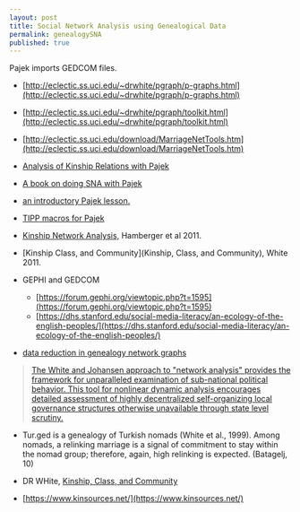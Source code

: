 ```yaml
---
layout: post
title: Social Network Analysis using Genealogical Data
permalink: genealogySNA
published: true
---
```







Pajek imports GEDCOM files.

* [http://eclectic.ss.uci.edu/~drwhite/pgraph/p-graphs.html](http://eclectic.ss.uci.edu/~drwhite/pgraph/p-graphs.html)
* [http://eclectic.ss.uci.edu/~drwhite/pgraph/toolkit.html](http://eclectic.ss.uci.edu/~drwhite/pgraph/toolkit.html)
* [http://eclectic.ss.uci.edu/download/MarriageNetTools.htm](http://eclectic.ss.uci.edu/download/MarriageNetTools.htm)
* [Analysis of Kinship Relations with Pajek](http://vlado.fmf.uni-lj.si/pub/networks/doc/gen/kinshipr2.pdf)
* [A book on doing SNA with Pajek](http://www.amazon.com/Exploratory-Network-Analysis-Structural-Sciences/dp/0521174805)
* [an introductory Pajek lesson.](http://ocw.mit.edu/courses/economics/14-15j-networks-fall-2009/assignments/MIT14_15JF09_pajek.pdf)
* [TIPP macros for Pajek](http://intersci.ss.uci.edu/wiki/index.php/TIPP_Kinship_and_computing)
* [Kinship Network Analysis,](https://hal.archives-ouvertes.fr/halshs-00658667/document) Hamberger et al 2011.
* [Kinship Class, and Community](Kinship, Class, and Community), White 2011.

* GEPHI and GEDCOM
  * [https://forum.gephi.org/viewtopic.php?t=1595](https://forum.gephi.org/viewtopic.php?t=1595)
  * [https://dhs.stanford.edu/social-media-literacy/an-ecology-of-the-english-peoples/](https://dhs.stanford.edu/social-media-literacy/an-ecology-of-the-english-peoples/)
 * [data reduction in genealogy network graphs](https://dhs.stanford.edu/social-media-literacy/visualizing-genealogical-networks/)
  
> [The White and Johansen approach to "network analysis" provides the framework for unparalleled examination of sub-national political behavior. This tool for nonlinear dynamic analysis encourages detailed assessment of highly decentralized self-organizing local governance structures otherwise unavailable through state level scrutiny.](http://eclectic.ss.uci.edu/~drwhite/turks/Networks_and_Ethnography.htm)

  * Tur.ged is a genealogy of Turkish nomads (White et al., 1999). Among nomads, a relinking marriage is a signal of commitment to stay within the nomad group; therefore, again, high relinking is expected. (Batagelj, 10)
  * DR WHite, [Kinship, Class, and Community](file:///home/chronos/u-e8e451034f4f9389fcc1a8747b8eed87e2a27eb1/Downloads/eScholarship%20UC%20item%205qb5z783.pdf)

* [https://www.kinsources.net/](https://www.kinsources.net/)
